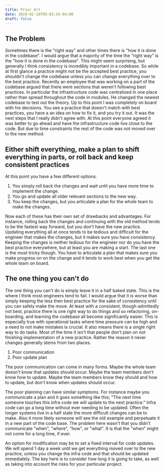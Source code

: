 ```yaml
---
title: Prior Art
date: 2019-02-18T09:03:54-04:00
draft: false
---
```

## The Problem
Sometimes there is the "right way" and other times there is "how it is done in the codebase".
I would argue that a majority of the time the "right way" is the "how it is done in the codebase".
This might seem surprising, but generally I think consistency is incredibly important in a codebase.
So while at first glance a practice might not be the accepted best practice, you shouldn't change the codebase unless you can change everything over to the best practice.
Recently an employee that was working on a part of the codebase argued that there were sections that weren't following best practices.
In particular the infrastructure code was centralized in one place rather than spread throughout the code in modules.
He changed the newest codebase to test out the theory.
Up to this point I was completely on board with his decisions.
You see a practice that doesn't match with best practices, you have a an idea on how to fix it, and you try it out.
It was the next steps that I really didn't agree with.
At this point everyone agreed it was better to go ahead and have the infrastructure code live close to the code.
But due to time constraints the rest of the code was not moved over to the new method.

## Either shift everything, make a plan to shift everything in parts, or roll back and keep consistent practices
At this point you have a few different options.
1. You simply roll back the changes and wait until you have more time to implement the change.
2. You go and update all older relevant sections to the new way.
3. You keep the changes, but you articulate a plan for the whole team to make the changes.

Now each of these has their own set of drawbacks and advantages.
For instance, rolling back the changes and continuing with the old method tends to be the fastest way forward, but you don't have the new practice.
Updating everything all at once tends to be tedious and difficult for the engineer that makes the changes, but it makes sure you have consistency.
Keeping the changes is neither tedious for the engineer nor do you have the best practice everywhere, but at least you are making a start.
The last one is the most tricky though.
You have to articulate a plan that makes sure you make progress on on the change and it tends to work best when you get the whole team on board.

## The one thing you can't do
The one thing you can't do is simply leave it in a half baked state.
This is the where I think most engineers tend to fail.
I would argue that it is worse than simply keeping the less then best practice for the sake of consistency until you can safely make the move.
At least with a consistent, though admittedly not best, practice there is one right way to do things and so refactoring, on-boarding, and learning the codebase all become significantly easier.
This is especially true with operational tasks where time pressure can be high and a need to not make mistakes is crucial.
It also means there is a single right way to do tasks.
Most of the time it isn't that people don't plan on not finishing implementation of a new practice.
Rather the reason it never changes generally stems from two places.
1. Poor communication
2. Poor update plan

The poor communication can come in many forms.
Maybe the whole team doesn't know that updates should occur.
Maybe the team members don't know how to update.
Maybe the team members know they should and how to update, but don't know when updates should occur.

The poor planning can have similar symptoms.
For instance maybe you communicate a plan and it goes something like this;
  "The next time someone touches this infra code we will update to the next practice."
Infra code can go a long time without ever needing to be updated.
Often the longer systems live in a half state the more difficult changes can be to make.
Also it more likely someone will see the old example and perpetuate it in a new part of the code base.
The problem here wasn't that you didn't communicate "when", "where", "how", or "what".
It is that the "when" might not come for a long time, if ever.

An option for modification may be to set a fixed interval for code updates.
We will spend 1 day a week until we get everything moved over to the new practice, unless you change the infra code and that should be updated immediately.
The key here is to consider how long it is going to take, as well as taking into account the risks for your particular project.
